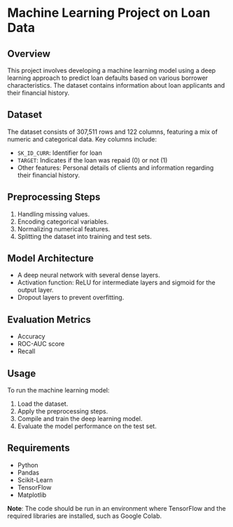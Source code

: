 # Machine Learning Project on Loan Data

## Overview
This project involves developing a machine learning model using a deep learning approach to predict loan defaults based on various borrower characteristics. The dataset contains information about loan applicants and their financial history.

## Dataset
The dataset consists of 307,511 rows and 122 columns, featuring a mix of numeric and categorical data. Key columns include:
- `SK_ID_CURR`: Identifier for loan
- `TARGET`: Indicates if the loan was repaid (0) or not (1)
- Other features: Personal details of clients and information regarding their financial history.

## Preprocessing Steps
1. Handling missing values.
2. Encoding categorical variables.
3. Normalizing numerical features.
4. Splitting the dataset into training and test sets.

## Model Architecture
- A deep neural network with several dense layers.
- Activation function: ReLU for intermediate layers and sigmoid for the output layer.
- Dropout layers to prevent overfitting.

## Evaluation Metrics
- Accuracy
- ROC-AUC score
- Recall

## Usage
To run the machine learning model:
1. Load the dataset.
2. Apply the preprocessing steps.
3. Compile and train the deep learning model.
4. Evaluate the model performance on the test set.

## Requirements
- Python
- Pandas
- Scikit-Learn
- TensorFlow
- Matplotlib

**Note**: The code should be run in an environment where TensorFlow and the required libraries are installed, such as Google Colab.
